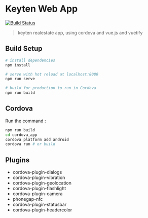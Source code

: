 # Keyten Web App

[![Build Status](https://github.com/mojtaba-asadollahzadeh)](https://github.com/mojtaba-asadollahzadeh/vue-cordova-realestate)

> keyten realestate app, using cordova and vue.js and vuetify

## Build Setup

```bash
# install dependencies
npm install

# serve with hot reload at localhost:8080
npm run serve

# build for production to run in Cordova
npm run build

```

## Cordova

Run the command :

```sh
npm run build
cd cordova_app
cordova platform add android
cordova run # or build
```

## Plugins

- cordova-plugin-dialogs
- cordova-plugin-vibration
- cordova-plugin-geolocation
- cordova-plugin-flashlight
- cordova-plugin-camera
- phonegap-nfc
- cordova-plugin-statusbar
- cordova-plugin-headercolor